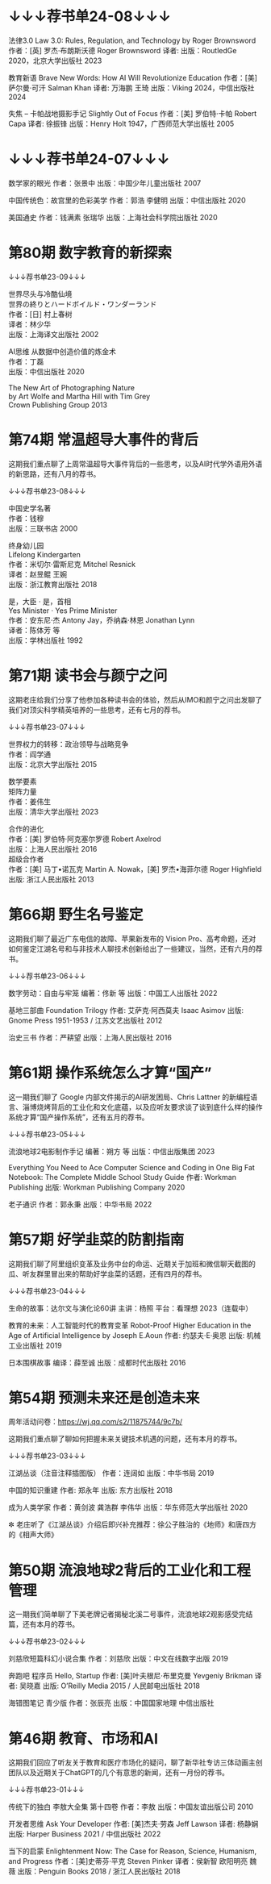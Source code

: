 
# ↓↓↓荐书单24-08↓↓↓

法律3.0
Law 3.0: Rules, Regulation, and Technology by Roger Brownsword
作者：[英] 罗杰·布朗斯沃德 Roger Brownsword
译者:
出版：RoutledGe 2020，北京大学出版社 2023

教育新语
Brave New Words: How AI Will Revolutionize Education
作者：[美] 萨尔曼·可汗 Salman Khan
译者: 万海鹏 王琦
出版：Viking 2024，中信出版社 2024

失焦 – 卡帕战地摄影手记
Slightly Out of Focus
作者：[美] 罗伯特·卡帕 Robert Capa
译者: 徐振锋
出版：Henry Holt 1947，广西师范大学出版社 2005

# ↓↓↓荐书单24-07↓↓↓

数学家的眼光
作者：张景中
出版：中国少年儿童出版社 2007

中国传统色：故宫里的色彩美学
作者：郭浩 李健明
出版：中信出版社 2020

美国通史
作者：钱满素 张瑞华
出版：上海社会科学院出版社 2020


# 第80期 数字教育的新探索
↓↓↓荐书单23-09↓↓↓  

世界尽头与冷酷仙境  
世界の終りとハードボイルド・ワンダーランド  
作者：[日] 村上春树  
译者：林少华  
出版：上海译文出版社 2002  

AI思维 从数据中创造价值的炼金术  
作者：丁磊  
出版：中信出版社 2020  

The New Art of Photographing Nature  
by Art Wolfe and Martha Hill with Tim Grey  
Crown Publishing Group 2013  




# 第74期 常温超导大事件的背后
这期我们重点聊了上周常温超导大事件背后的一些思考，以及AI时代学外语用外语的新思路，还有八月的荐书。

↓↓↓荐书单23-08↓↓↓  

中国史学名著  
作者：钱穆  
出版：三联书店 2000  

终身幼儿园  
Lifelong Kindergarten  
作者：米切尔·雷斯尼克 Mitchel Resnick  
译者：赵昱鲲 王婉  
出版：浙江教育出版社 2018  

是，大臣 · 是，首相  
Yes Minister · Yes Prime Minister  
作者：安东尼·杰 Antony Jay，乔纳森·林恩 Jonathan Lynn  
译者：陈体芳 等  
出版：学林出版社 1992  

# 第71期 读书会与颜宁之问
这期老庄给我们分享了他参加各种读书会的体验，然后从IMO和颜宁之问出发聊了我们对顶尖科学精英培养的一些思考，还有七月的荐书。

↓↓↓荐书单23-07↓↓↓

世界权力的转移：政治领导与战略竞争  
作者：阎学通  
出版：北京大学出版社 2015  

数学要素  
矩阵力量  
作者：姜伟生  
出版：清华大学出版社 2023  

合作的进化  
作者：[美] 罗伯特·阿克塞尔罗德 Robert Axelrod  
出版：上海人民出版社 2016  
超级合作者   
作者：[美] 马丁•诺瓦克 Martin A. Nowak，[美] 罗杰•海菲尔德 Roger Highfield  
出版: 浙江人民出版社 2013  


# 第66期 野生名号鉴定
这期我们聊了最近广东电信的故障、苹果新发布的 Vision Pro、高考命题，还对如何鉴定江湖名号和与非技术人聊技术创新给出了一些建议，当然，还有六月的荐书。

↓↓↓荐书单23-06↓↓↓

数字劳动：自由与牢笼
编著：佟新 等
出版：中国工人出版社 2022

基地三部曲
Foundation Trilogy
作者: 艾萨克·阿西莫夫 Isaac Asimov
出版: Gnome Press 1951-1953 / 江苏文艺出版社 2012

治史三书
作者：严耕望
出版：上海人民出版社 2016

# 第61期 操作系统怎么才算“国产”
这一期我们聊了 Google 内部文件揭示的AI研发困局、Chris Lattner 的新编程语言、淄博烧烤背后的工业化和文化底蕴，以及应听友要求谈了谈到底什么样的操作系统才算“国产操作系统”，还有五月的荐书。

↓↓↓荐书单23-05↓↓↓

流浪地球2电影制作手记
编著：朔方 等
出版：中信出版集团 2023

Everything You Need to Ace Computer Science and Coding in One Big Fat Notebook: The Complete Middle School Study Guide
作者: Workman Publishing
出版: Workman Publishing Company 2020

老子通识
作者：郭永秉
出版：中华书局 2022

# 第57期 好学韭菜的防割指南
这期我们聊了阿里组织变革及业务中台的命运、近期关于加班和微信聊天截图的瓜、听友群里冒出来的帮助好学韭菜的话题，还有四月的荐书。

↓↓↓荐书单23-04↓↓↓

生命的故事：达尔文与演化论60讲
主讲：杨照
平台：看理想 2023（连载中）

教育的未来：人工智能时代的教育变革
Robot-Proof Higher Education in the Age of Artificial Intelligence by Joseph E.Aoun
作者: 约瑟夫·E·奥恩
出版: 机械工业出版社 2019

日本围棋故事
编译：薛至诚
出版：成都时代出版社 2016

# 第54期 预测未来还是创造未来
周年活动问卷：https://wj.qq.com/s2/11875744/9c7b/

这期我们重点聊了聊如何把握未来关键技术机遇的问题，还有本月的荐书。

↓↓↓荐书单23-03↓↓↓

江湖丛谈（注音注释插图版）
作者：连阔如
出版：中华书局 2019

中国的知识重建
作者: 郑永年
出版: 东方出版社 2018

成为人类学家
作者：黄剑波 龚浩群 李伟华
出版：华东师范大学出版社 2020

✼ 老庄听了《江湖丛谈》介绍后即兴补充推荐：徐公子胜治的《地师》和唐四方的《相声大师》

# 第50期 流浪地球2背后的工业化和工程管理
这一期我们简单聊了下美老牌记者揭秘北溪二号事件，流浪地球2观影感受完结篇，还有本月的荐书。

↓↓↓荐书单23-02↓↓↓

刘慈欣短篇科幻小说合集
作者：刘慈欣
出版：中文在线数字出版 2019

奔跑吧 程序员
Hello, Startup
作者: [美]叶夫根尼·布里克曼 Yevgeniy Brikman
译者: 吴晓嘉
出版: O’Reilly Media 2015 / 人民邮电出版社 2018

海错图笔记 青少版
作者：张辰亮
出版：中国国家地理 中信出版社

# 第46期 教育、市场和AI
这期我们回应了听友关于教育和医疗市场化的疑问，聊了新华社专访三体动画主创团队以及近期关于ChatGPT的几个有意思的新闻，还有一月份的荐书。

↓↓↓荐书单23-01↓↓↓

传统下的独白
李敖大全集 第十四卷
作者：李敖
出版：中国友谊出版公司 2010

开发者思维
Ask Your Developer
作者: [美]杰夫·劳森 Jeff Lawson
译者: 杨静娴
出版: Harper Business 2021 / 中信出版社 2022

当下的启蒙
Enlightenment Now: The Case for Reason, Science, Humanism, and Progress
作者：[美]史蒂芬·平克 Steven Pinker
译者：侯新智 欧阳明亮 魏薇
出版：Penguin Books 2018 / 浙江人民出版社 2018

